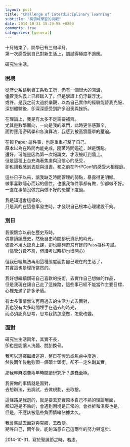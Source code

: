 ```yaml
---
layout: post
title: "Challenge of interdisciplinary learning"
subtitle: "跨領域學習的挑戰"
date: 2014-10-31 15:29:55 +0800
comments: true
categories: [general]
---
```


十月結束了，開學已有三旬半月，<br/>
第一次感受到自己對新生活上，調試得極度不適應。<br/>

研究生生活。<br/>

<!-- more -->

### 困境

從歷史系跳到資工系軟工所，仍有一個很大的鴻溝，<br/>
儘管我名義上已經踏入了，但是學識上仍浮載浮沈。<br/>
或許，是我之前太過於樂觀，以為自己實作的經驗能替我克服，<br/>
深刻體驗後，卻深深感受到許多沮喪與挫折。<br/>

在理論上，我是有太多不足需要補齊。<br/>
尤其是數學面向，一向是我的罩門，此時更倍感艱辛，<br/>
面對應用密碼學和各演算法，我感到被高牆籠罩的壓迫。<br/>

在報 Paper 這件事，也是重重打擊了自己，<br/>
原本以為在時間內能完成，隨著時間逼近，越是慌亂。<br/>
還好，可能是因為第一次報論文，才沒被盯到牆上。<br/>
但是這種上台充滿著焦慮與沒信心的感受，<br/>
卻也讓我感到丟臉與沮喪，和之前在PHPConf的感受大相徑庭。<br/>

這些日子以來，讓我缺乏時間管理的弱點，暴露得更明顯。<br/>
做事喜歡隨心而起的個性，也讓我每件事都有做，卻都做不好。<br/>
一直在事情沒做完與做不好的恐懼下度過。<br/>

我是知道會這樣的，<br/>
只是真的在這些事發生時，才發現自己根本心理建設不夠。<br/>

### 別日

我很懷念以前在歷史系時，<br/>
偶爾讀讀歷史，然後自由時間都玩資訊的時光，<br/>
儘管不用太認真上課，卻也能夠遊刃有餘的Pass每科考試。<br/>
（儘管分數不高，但讀考試時卻也很開心）<br/>

但我已經無法再用這種態度面對自己現在的生活了，<br/>
其實這也是理所當然的。<br/>

我好想繼續鑽研自己喜歡的技術，去實作自己想做的作品，<br/>
但是我現在讓自己走了這條路，這些事已經不能當作主要目標，<br/>
心裡充滿了許多矛盾。<br/>

有太多事情無法再用過去的生活方式去面對，<br/>
我也沒有太多時間埋手在過去的時光，<br/>
而必須認真思考，思考我該怎麼做，怎麼改變。<br/>

### 面對

研究生生活兩年，其實不長，<br/>
卻也是能讓人洗髓、脫胎換骨。<br/>

我可以選擇繼續逃避，整日在惶恐或焦慮中度過，<br/>
然後兩年後勉強頂一個碩士頭銜，卻不一定名副其實。<br/>

那我幹麻浪費兩年時間讀研究所？愚蠢至極。<br/>

我要做的事情就是面對，<br/>
去想辦法，去調試，去做規劃，去取捨。<br/>

這條路是我選的，就是要去充實原本自己不熟的理論層面，<br/>
都知道是不熟的，會遇到困境是正常的，會挫折和沮喪也是，<br/>
但是，不應該被這些負面情緒佔據太久。<br/>

我會嘗試去面對與克服，去改變。<br/>
期許自己，兩年後，能夠滿意自己這兩年的努力與進步。<br/>

2014-10-31，寫於聖誕節之時，若虛。<br/>
